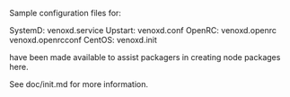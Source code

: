 Sample configuration files for:

SystemD: venoxd.service
Upstart: venoxd.conf
OpenRC:  venoxd.openrc
         venoxd.openrcconf
CentOS:  venoxd.init

have been made available to assist packagers in creating node packages here.

See doc/init.md for more information.
